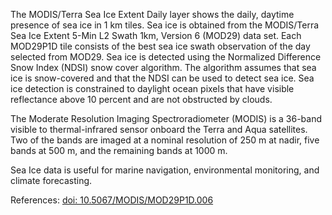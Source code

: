 The MODIS/Terra Sea Ice Extent Daily layer shows the daily, daytime presence of sea ice in 1 km tiles.  Sea ice is obtained from the MODIS/Terra Sea Ice Extent 5-Min L2 Swath 1km, Version 6 (MOD29) data set. Each MOD29P1D tile consists of the best sea ice swath observation of the day selected from MOD29. Sea ice is detected using the Normalized Difference Snow Index (NDSI) snow cover algorithm. The algorithm assumes that sea ice is snow-covered and that the NDSI can be used to detect sea ice. Sea ice detection is constrained to daylight ocean pixels that have visible reflectance above 10 percent and are not obstructed by clouds.

The Moderate Resolution Imaging Spectroradiometer (MODIS) is a 36-band visible to thermal-infrared sensor onboard the Terra and Aqua satellites. Two of the bands are imaged at a nominal resolution of 250 m at nadir, five bands at 500 m, and the remaining bands at 1000 m.

Sea Ice data is useful for marine navigation, environmental monitoring, and climate forecasting.

References: [doi: 10.5067/MODIS/MOD29P1D.006](https://doi.org/10.5067/MODIS/MOD29P1D.00)

